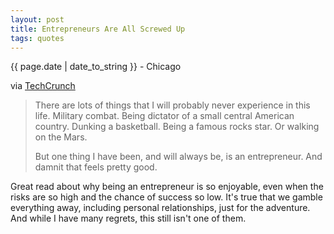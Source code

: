 ```yaml
---
layout: post
title: Entrepreneurs Are All Screwed Up
tags: quotes
---
```


<p class="meta">{{ page.date | date_to_string }} - Chicago</p>

via [TechCrunch](http://techcrunch.com/2010/10/31/are-you-a-pirate/)

> There are lots of things that I will probably never experience in this life. Military combat. Being dictator of a small central American country. Dunking a basketball. Being a famous rocks star. Or walking on the Mars.  
>
> But one thing I have been, and will always be, is an entrepreneur. And damnit that feels pretty good.

Great read about why being an entrepreneur is so enjoyable, even when the risks are so high and the chance of success so low. It's true that we gamble everything away, including personal relationships, just for the adventure. And while I have many regrets, this still isn't one of them. 

